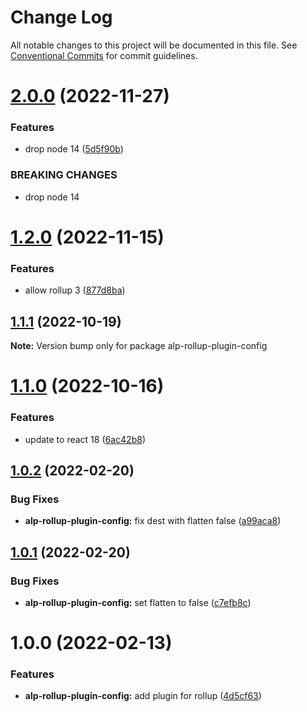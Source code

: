 # Change Log

All notable changes to this project will be documented in this file.
See [Conventional Commits](https://conventionalcommits.org) for commit guidelines.

# [2.0.0](https://github.com/christophehurpeau/alp/compare/alp-rollup-plugin-config@1.2.0...alp-rollup-plugin-config@2.0.0) (2022-11-27)


### Features

* drop node 14 ([5d5f90b](https://github.com/christophehurpeau/alp/commit/5d5f90b09d8532278aba75a97f10ea90bbb27919))


### BREAKING CHANGES

* drop node 14





# [1.2.0](https://github.com/christophehurpeau/alp/compare/alp-rollup-plugin-config@1.1.1...alp-rollup-plugin-config@1.2.0) (2022-11-15)


### Features

* allow rollup 3 ([877d8ba](https://github.com/christophehurpeau/alp/commit/877d8ba4afdf80276d8a340bf244cac7dbfd4f72))





## [1.1.1](https://github.com/christophehurpeau/alp/compare/alp-rollup-plugin-config@1.1.0...alp-rollup-plugin-config@1.1.1) (2022-10-19)

**Note:** Version bump only for package alp-rollup-plugin-config





# [1.1.0](https://github.com/christophehurpeau/alp/compare/alp-rollup-plugin-config@1.0.2...alp-rollup-plugin-config@1.1.0) (2022-10-16)


### Features

* update to react 18 ([6ac42b8](https://github.com/christophehurpeau/alp/commit/6ac42b84b80bf76853773f3b93819666684327d1))





## [1.0.2](https://github.com/christophehurpeau/alp/compare/alp-rollup-plugin-config@1.0.1...alp-rollup-plugin-config@1.0.2) (2022-02-20)


### Bug Fixes

* **alp-rollup-plugin-config:** fix dest with flatten false ([a99aca8](https://github.com/christophehurpeau/alp/commit/a99aca84a4dfb706fcf55820964115e63f077efb))





## [1.0.1](https://github.com/christophehurpeau/alp/compare/alp-rollup-plugin-config@1.0.0...alp-rollup-plugin-config@1.0.1) (2022-02-20)


### Bug Fixes

* **alp-rollup-plugin-config:** set flatten to false ([c7efb8c](https://github.com/christophehurpeau/alp/commit/c7efb8ce0f6453af0e9021abc32669df4dbfe87b))





# 1.0.0 (2022-02-13)


### Features

* **alp-rollup-plugin-config:** add plugin for rollup ([4d5cf63](https://github.com/christophehurpeau/alp/commit/4d5cf63af487f05e99651d6bc8959296e3cfe41e))

